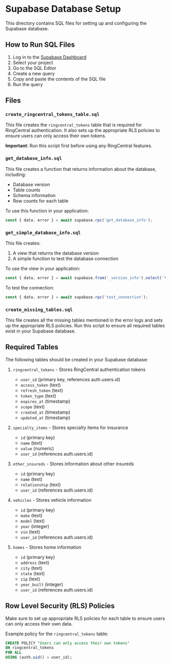 # Supabase Database Setup

This directory contains SQL files for setting up and configuring the Supabase database.

## How to Run SQL Files

1. Log in to the [Supabase Dashboard](https://app.supabase.io)
2. Select your project
3. Go to the SQL Editor
4. Create a new query
5. Copy and paste the contents of the SQL file
6. Run the query

## Files

### `create_ringcentral_tokens_table.sql`

This file creates the `ringcentral_tokens` table that is required for RingCentral authentication.
It also sets up the appropriate RLS policies to ensure users can only access their own tokens.

**Important**: Run this script first before using any RingCentral features.

### `get_database_info.sql`

This file creates a function that returns information about the database, including:
- Database version
- Table counts
- Schema information
- Row counts for each table

To use this function in your application:

```typescript
const { data, error } = await supabase.rpc('get_database_info');
```

### `get_simple_database_info.sql`

This file creates:
1. A view that returns the database version
2. A simple function to test the database connection

To use the view in your application:

```typescript
const { data, error } = await supabase.from('_version_info').select('*').single();
```

To test the connection:

```typescript
const { data, error } = await supabase.rpc('test_connection');
```

### `create_missing_tables.sql`

This file creates all the missing tables mentioned in the error logs and sets up the appropriate RLS policies.
Run this script to ensure all required tables exist in your Supabase database.

## Required Tables

The following tables should be created in your Supabase database:

1. `ringcentral_tokens` - Stores RingCentral authentication tokens
   - `user_id` (primary key, references auth.users.id)
   - `access_token` (text)
   - `refresh_token` (text)
   - `token_type` (text)
   - `expires_at` (timestamp)
   - `scope` (text)
   - `created_at` (timestamp)
   - `updated_at` (timestamp)

2. `specialty_items` - Stores specialty items for insurance
   - `id` (primary key)
   - `name` (text)
   - `value` (numeric)
   - `user_id` (references auth.users.id)

3. `other_insureds` - Stores information about other insureds
   - `id` (primary key)
   - `name` (text)
   - `relationship` (text)
   - `user_id` (references auth.users.id)

4. `vehicles` - Stores vehicle information
   - `id` (primary key)
   - `make` (text)
   - `model` (text)
   - `year` (integer)
   - `vin` (text)
   - `user_id` (references auth.users.id)

5. `homes` - Stores home information
   - `id` (primary key)
   - `address` (text)
   - `city` (text)
   - `state` (text)
   - `zip` (text)
   - `year_built` (integer)
   - `user_id` (references auth.users.id)

## Row Level Security (RLS) Policies

Make sure to set up appropriate RLS policies for each table to ensure users can only access their own data.

Example policy for the `ringcentral_tokens` table:

```sql
CREATE POLICY "Users can only access their own tokens"
ON ringcentral_tokens
FOR ALL
USING (auth.uid() = user_id);
```
